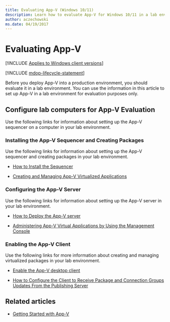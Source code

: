 ```yaml
---
title: Evaluating App-V (Windows 10/11)
description: Learn how to evaluate App-V for Windows 10/11 in a lab environment before deploying into a production environment.
author: aczechowski
ms.date: 04/19/2017
---
```


# Evaluating App-V

[!INCLUDE [Applies to Windows client versions](../includes/applies-to-windows-client-versions.md)]

[!INCLUDE [mdop-lifecycle-statement](../includes/mdop-lifecycle-statement.md)]

Before you deploy App-V into a production environment, you should evaluate it in a lab environment. You can use the information in this article to set up App-V in a lab environment for evaluation purposes only.

## Configure lab computers for App-V Evaluation

Use the following links for information about setting up the App-V sequencer on a computer in your lab environment.

### Installing the App-V Sequencer and Creating Packages

Use the following links for information about setting up the App-V sequencer and creating packages in your lab environment.

-   [How to Install the Sequencer](appv-install-the-sequencer.md)

-   [Creating and Managing App-V Virtualized Applications](appv-creating-and-managing-virtualized-applications.md)

### Configuring the App-V Server

Use the following links for information about setting up the App-V server in your lab environment.

-   [How to Deploy the App-V server](appv-deploy-the-appv-server.md)

-   [Administering App-V Virtual Applications by Using the Management Console](appv-administering-virtual-applications-with-the-management-console.md)

### Enabling the App-V Client

Use the following links for more information about creating and managing virtualized packages in your lab environment.

-   [Enable the App-V desktop client](appv-enable-the-app-v-desktop-client.md)

-   [How to Configure the Client to Receive Package and Connection Groups Updates From the Publishing Server](appv-configure-the-client-to-receive-updates-from-the-publishing-server.md)


## Related articles

- [Getting Started with App-V](appv-getting-started.md)

